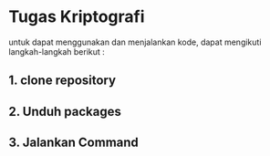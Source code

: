 # Tugas Kriptografi

untuk dapat menggunakan dan menjalankan kode, dapat mengikuti langkah-langkah berikut :

## 1. clone repository
## 2. Unduh packages
## 3. Jalankan Command
